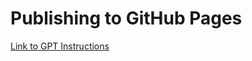 # Publishing to GitHub Pages

[Link to GPT Instructions](https://chatgpt.com/share/6706aa93-b7bc-8005-a75e-82deb1926cb7)
